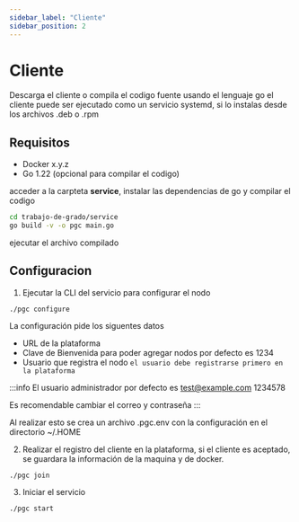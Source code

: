 ```yaml
---
sidebar_label: "Cliente"
sidebar_position: 2
---
```


# Cliente

Descarga el cliente o compila el codigo fuente usando el lenguaje go
el cliente puede ser ejecutado como un servicio systemd, si lo instalas desde los archivos .deb o .rpm

## Requisitos

- Docker x.y.z
- Go 1.22 (opcional para compilar el codigo)

acceder a la carpteta **service**, instalar las dependencias de go y compilar el codigo

```bash
cd trabajo-de-grado/service
go build -v -o pgc main.go
```

ejecutar el archivo compilado

## Configuracion

1. Ejecutar la CLI del servicio para configurar el nodo

```
./pgc configure
```

La configuración pide los siguentes datos

- URL de la plataforma
- Clave de Bienvenida para poder agregar nodos por defecto es 1234
- Usuario que registra el nodo `el usuario debe registrarse primero en la plataforma`

:::info
El usuario administrador por defecto es test@example.com 1234578

Es recomendable cambiar el correo y contraseña
:::

Al realizar esto se crea un archivo .pgc.env con la configuración en el directorio ~/.HOME

2. Realizar el registro del cliente en la plataforma, si el cliente es aceptado, se guardara la información de la maquina y de docker.

```
./pgc join
```

3. Iniciar el servicio

```
./pgc start
```
